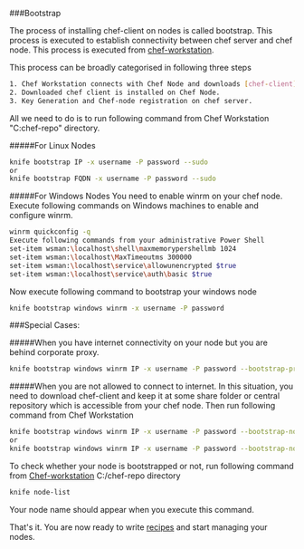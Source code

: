 ###Bootstrap

The process of installing chef-client on nodes is called bootstrap. This process is executed to establish connectivity between chef server and chef node. This process is executed from [chef-workstation](https://github.com/manish-devops/Getting-Started-With-Chef/blob/master/2.%20Chef-Workstation-Setup.md). 

This process can be broadly categorised in following three steps
```sh
1. Chef Workstation connects with Chef Node and downloads [chef-client](https://downloads.chef.io/chef-client/). 
2. Downloaded chef client is installed on Chef Node. 
3. Key Generation and Chef-node registration on chef server.
```
All we need to do is to run following command from Chef Workstation "C:chef-repo" directory.

#####For Linux Nodes
```sh
knife bootstrap IP -x username -P password --sudo
or
knife bootstrap FQDN -x username -P password --sudo
```
#####For Windows Nodes
You need to enable winrm on your chef node. Execute following commands on Windows machines to enable and configure winrm.
```sh
winrm quickconfig -q
Execute following commands from your administrative Power Shell
set-item wsman:\localhost\shell\maxmemorypershellmb 1024
set-item wsman:\localhost\MaxTimeoutms 300000
set-item wsman:\localhost\service\allowunencrypted $true
set-item wsman:\localhost\service\auth\basic $true
```  
Now execute following command to bootstrap your windows node
```sh
knife bootstrap windows winrm -x username -P password
```    

    
###Special Cases:

#####When you have internet connectivity on your node but you are behind corporate proxy. 
```sh
knife bootstrap windows winrm IP -x username -P password --bootstrap-proxy *proxy server*
```    
#####When you are not allowed to connect to internet.
In this situation, you need to download chef-client and keep it at some share folder or central repository which is accessible from your chef node. Then run following command from Chef Workstation
```sh
knife bootstrap windows winrm IP -x username -P password --bootstrap-no-proxy domain --msi-url "Central_repository_URL"
or
knife bootstrap windows winrm IP -x username -P password --bootstrap-no-proxy domain --msi-url "Shared_Folder_Location"
```

To check whether your node is bootstrapped or not, run following command from [Chef-workstation](https://github.com/ManishDevops/Chef-Starter-Guide/blob/master/Chef-Workstation-Setup.md) C:/chef-repo directory
```sh
knife node-list
```
Your node name should appear when you execute this command.

That's it. You are now ready to write [recipes](https://github.com/manish-devops/Getting-Started-With-Chef/blob/master/4.%20Chef-Recipes.md) and start managing your nodes.
